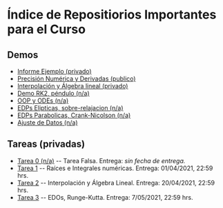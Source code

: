 # Índice de Repositiorios Importantes para el Curso

## Demos

- [Informe Ejemplo (privado)](https://github.com/uchileFI3104B-2021A/informe-ejemplo)
- [Precisión Numérica y Derivadas (publico)](https://github.com/uchileFI3104B-2021A/demo-precision-derivada)
- [Interpolación y Álgebra lineal (privado)](https://github.com/uchileFI3104B-2021A/demo-interpolacion-algebra-lineal)
- [Demo RK2, péndulo (n/a)](#)
- [OOP y ODEs (n/a)](#)
- [EDPs Elipticas, sobre-relajacion (n/a)](#)
- [EDPs Parabolicas, Crank-Nicolson (n/a)](#)
- [Ajuste de Datos (n/a)](#)


## Tareas (privadas)

- [Tarea 0 (n/a)](#) -- Tarea Falsa. Entrega: _sin fecha de entrega._
- [Tarea 1](https://github.com/uchileFI3104B-2021A/01-tarea-template) -- Raíces e Integrales numéricas. Entrega: 01/04/2021, 22:59 hrs.
- [Tarea 2](https://github.com/uchileFI3104B-2021A/02-tarea-template) -- Interpolación y Álgebra Lineal. Entrega: 20/04/2021, 22:59 hrs.
- [Tarea 3](https://github.com/uchileFI3104B-2021A/03-tarea-template) -- EDOs, Runge-Kutta. Entrega: 7/05/2021, 22:59 hrs.
